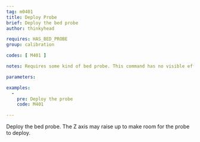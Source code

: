 ```yaml
---
tag: m0401
title: Deploy Probe
brief: Deploy the bed probe
author: thinkyhead

requires: HAS_BED_PROBE
group: calibration

codes: [ M401 ]

notes: Requires some kind of bed probe. This command has no visible effect for probes that don't move. They are just activated.

parameters:

examples:
  -
    pre: Deploy the probe
    code: M401

---
```


Deploy the bed probe. The Z axis may raise up to make room for the probe to deploy.
